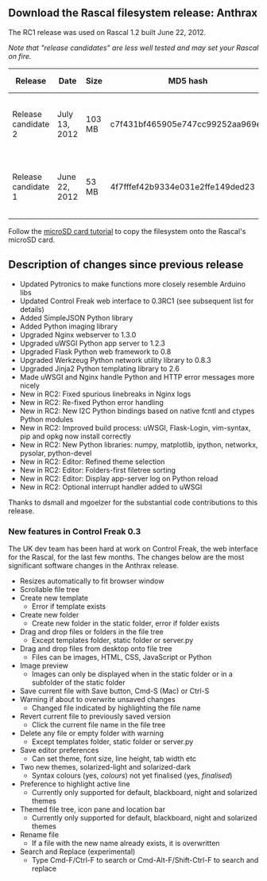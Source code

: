 ## Download the Rascal filesystem release: Anthrax ##

The RC1 release was used on Rascal 1.2 built June 22, 2012.

*Note that "release candidates" are less well tested and may set your Rascal on fire.*

<table class="table table-striped table-bordered table-condensed">
    <thead>
        <tr>
            <th>Release</th>
            <th>Date</th>
            <th>Size</th>
            <th>MD5 hash</th>
            <th>Download link</th>
        </tr>
    </thead>
    <tbody>
        <tr>
            <td>Release candidate 2</td>
            <td>July 13, 2012</td>
            <td>103 MB</td>
            <td>c7f431bf465905e747cc99252aa969ea</td>
            <td><a href="/files/rascal-filesystem-anthrax-rc2-2012-07-13.tar.gz">rascal-filesystem-anthrax-rc2-2012-07-13.tar.gz</a></td>
        </tr>
        <tr>
            <td>Release candidate 1</td>
            <td>June 22, 2012</td>
            <td>53 MB</td>
            <td>4f7fffef42b9334e031e2ffe149ded23</td>
            <td><a href="/files/rascal-filesystem-anthrax-rc1-2012-06-22.tar.gz">rascal-filesystem-anthrax-rc2-2012-06-22.tar.gz</a></td>
        </tr>
    </tbody>
</table>

Follow the [microSD card tutorial][4] to copy the filesystem onto the Rascal's microSD card.

## Description of changes since previous release ##

 * Updated Pytronics to make functions more closely resemble Arduino libs
 * Updated Control Freak web interface to 0.3RC1 (see subsequent list for details)
 * Added SimpleJSON Python library
 * Added Python imaging library
 * Upgraded Nginx webserver to 1.3.0
 * Upgraded uWSGI Python app server to 1.2.3
 * Upgraded Flask Python web framework to 0.8
 * Upgraded Werkzeug Python network utility library to 0.8.3
 * Upgraded Jinja2 Python templating library to 2.6
 * Made uWSGI and Nginx handle Python and HTTP error messages more nicely
 * New in RC2: Fixed spurious linebreaks in Nginx logs
 * New in RC2: Re-fixed Python error handling
 * New in RC2: New I2C Python bindings based on native fcntl and ctypes Python modules
 * New in RC2: Improved build process: uWSGI, Flask-Login, vim-syntax, pip and opkg now install correctly
 * New in RC2: New Python libraries: numpy, matplotlib, ipython, networkx, pysolar, python-devel
 * New in RC2: Editor: Refined theme selection
 * New in RC2: Editor: Folders-first filetree sorting
 * New in RC2: Editor: Display app-server log on Python reload
 * New in RC2: Optional interrupt handler added to uWSGI
 
 Thanks to dsmall and mgoelzer for the substantial code contributions to this release.

### New features in Control Freak 0.3 ###

The UK dev team has been hard at work on Control Freak, the web interface for the Rascal, for the last few months. The changes below are the most significant software changes in the Anthrax release.

 * Resizes automatically to fit browser window
 * Scrollable file tree
 * Create new template
    * Error if template exists
 * Create new folder
    * Create new folder in the static folder, error if folder exists
 * Drag and drop files or folders in the file tree
    * Except templates folder, static folder or server.py
 * Drag and drop files from desktop onto file tree
    * Files can be images, HTML, CSS, JavaScript or Python
 * Image preview
    * Images can only be displayed when in the static folder or in a subfolder of the static folder
 * Save current file with Save button, Cmd-S (Mac) or Ctrl-S
 * Warning if about to overwrite unsaved changes
    * Changed file indicated by highlighting the file name
 * Revert current file to previously saved version
    * Click the current file name in the file tree
 * Delete any file or empty folder with warning
    * Except templates folder, static folder or server.py
 * Save editor preferences
    * Can set theme, font size, line height, tab width etc
 * Two new themes, solarized-light and solarized-dark
    * Syntax colours (yes, *colours*) not yet finalised (yes, *finalised*)
 * Preference to highlight active line
    * Currently only supported for default, blackboard, night and solarized themes
 * Themed file tree, icon pane and location bar
    * Currently only supported for default, blackboard, night and solarized themes
 * Rename file
    * If a file with the new name already exists, it is overwritten
 * Search and Replace (experimental)
    * Type Cmd-F/Ctrl-F to search or Cmd-Alt-F/Shift-Ctrl-F to search and replace

[1]: /files/rascal-filesystem-anthrax-rc1-2012-06-22.tar.gz
[2]: /files/rascal-filesystem-anthrax-rc2-2012-07-12.tar.gz
[4]: /docs/advanced-tutorial-new-filesystem-onto-microsd-card.html
